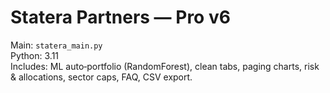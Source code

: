 # Statera Partners — Pro v6

Main: `statera_main.py`  
Python: 3.11  
Includes: ML auto‑portfolio (RandomForest), clean tabs, paging charts, risk & allocations, sector caps, FAQ, CSV export.
